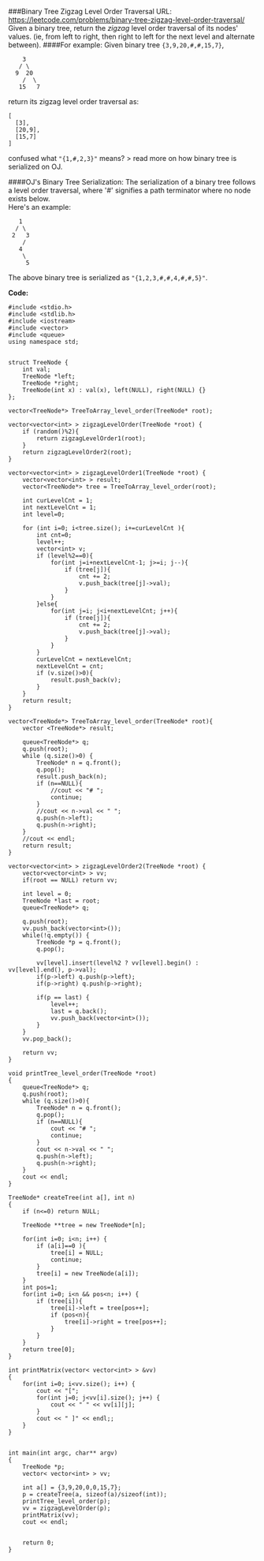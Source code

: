 ###Binary Tree Zigzag Level Order Traversal
URL: https://leetcode.com/problems/binary-tree-zigzag-level-order-traversal/</br>
Given a binary tree, return the _zigzag_ level order traversal of its nodes' values. (ie, from left to right, then right to left for the next level and alternate between).
####For example:
Given binary tree `{3,9,20,#,#,15,7}`,

	    3
	   / \
	  9  20
	    /  \
	   15   7

return its zigzag level order traversal as:

	[
	  [3],
	  [20,9],
	  [15,7]
	]

confused what `"{1,#,2,3}"` means? > read more on how binary tree is serialized on OJ.

####OJ's Binary Tree Serialization:
The serialization of a binary tree follows a level order traversal, where '#' signifies a path terminator where no node exists below.</br>
Here's an example:

	   1
	  / \
	 2   3
	    /
	   4
	    \
	     5

The above binary tree is serialized as `"{1,2,3,#,#,4,#,#,5}"`.

__Code:__

	#include <stdio.h>
	#include <stdlib.h>
	#include <iostream>
	#include <vector>
	#include <queue>
	using namespace std;


	struct TreeNode {
	    int val;
	    TreeNode *left;
	    TreeNode *right;
	    TreeNode(int x) : val(x), left(NULL), right(NULL) {}
	};

	vector<TreeNode*> TreeToArray_level_order(TreeNode* root);

	vector<vector<int> > zigzagLevelOrder(TreeNode *root) {
	    if (random()%2){
	        return zigzagLevelOrder1(root);
	    }
	    return zigzagLevelOrder2(root);
	}

	vector<vector<int> > zigzagLevelOrder1(TreeNode *root) {
	    vector<vector<int> > result;
	    vector<TreeNode*> tree = TreeToArray_level_order(root);

	    int curLevelCnt = 1;
	    int nextLevelCnt = 1;
	    int level=0;

	    for (int i=0; i<tree.size(); i+=curLevelCnt ){
	        int cnt=0;
	        level++;
	        vector<int> v;
	        if (level%2==0){
	            for(int j=i+nextLevelCnt-1; j>=i; j--){
	                if (tree[j]){
	                    cnt += 2;
	                    v.push_back(tree[j]->val);
	                }
	            }
	        }else{
	            for(int j=i; j<i+nextLevelCnt; j++){
	                if (tree[j]){
	                    cnt += 2;
	                    v.push_back(tree[j]->val);
	                }
	            }
	        }
	        curLevelCnt = nextLevelCnt;
	        nextLevelCnt = cnt;
	        if (v.size()>0){
	            result.push_back(v);
	        }
	    }
	    return result;
	}

	vector<TreeNode*> TreeToArray_level_order(TreeNode* root){
	    vector <TreeNode*> result;

	    queue<TreeNode*> q;
	    q.push(root);
	    while (q.size()>0) {
	        TreeNode* n = q.front();
	        q.pop();
	        result.push_back(n);
	        if (n==NULL){
	            //cout << "# ";
	            continue;
	        }
	        //cout << n->val << " ";
	        q.push(n->left);
	        q.push(n->right);
	    }
	    //cout << endl;
	    return result;
	}

	vector<vector<int> > zigzagLevelOrder2(TreeNode *root) {
	    vector<vector<int> > vv;
	    if(root == NULL) return vv;

	    int level = 0;
	    TreeNode *last = root;
	    queue<TreeNode*> q;

	    q.push(root);
	    vv.push_back(vector<int>());
	    while(!q.empty()) {
	        TreeNode *p = q.front();
	        q.pop();

	        vv[level].insert(level%2 ? vv[level].begin() : vv[level].end(), p->val);
	        if(p->left) q.push(p->left);
	        if(p->right) q.push(p->right);

	        if(p == last) {
	            level++;
	            last = q.back();
	            vv.push_back(vector<int>());
	        }
	    }
	    vv.pop_back();

	    return vv;
	}

	void printTree_level_order(TreeNode *root)
	{
	    queue<TreeNode*> q;
	    q.push(root);
	    while (q.size()>0){
	        TreeNode* n = q.front();
	        q.pop();
	        if (n==NULL){
	            cout << "# ";
	            continue;
	        }
	        cout << n->val << " ";
	        q.push(n->left);
	        q.push(n->right);
	    }
	    cout << endl;
	}

	TreeNode* createTree(int a[], int n)
	{
	    if (n<=0) return NULL;

	    TreeNode **tree = new TreeNode*[n];

	    for(int i=0; i<n; i++) {
	        if (a[i]==0 ){
	            tree[i] = NULL;
	            continue;
	        }
	        tree[i] = new TreeNode(a[i]);
	    }
	    int pos=1;
	    for(int i=0; i<n && pos<n; i++) {
	        if (tree[i]){
	            tree[i]->left = tree[pos++];
	            if (pos<n){
	                tree[i]->right = tree[pos++];
	            }
	        }
	    }
	    return tree[0];
	}

	int printMatrix(vector< vector<int> > &vv)
	{
	    for(int i=0; i<vv.size(); i++) {
	        cout << "[";
	        for(int j=0; j<vv[i].size(); j++) {
	            cout << " " << vv[i][j];
	        }
	        cout << " ]" << endl;;
	    }
	}


	int main(int argc, char** argv)
	{
	    TreeNode *p;
	    vector< vector<int> > vv;

	    int a[] = {3,9,20,0,0,15,7};
	    p = createTree(a, sizeof(a)/sizeof(int));
	    printTree_level_order(p);
	    vv = zigzagLevelOrder(p);
	    printMatrix(vv);
	    cout << endl;


	    return 0;
	}
